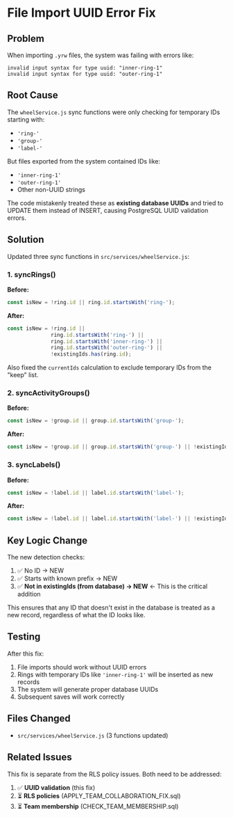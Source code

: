 # File Import UUID Error Fix

## Problem
When importing `.yrw` files, the system was failing with errors like:
```
invalid input syntax for type uuid: "inner-ring-1"
invalid input syntax for type uuid: "outer-ring-1"
```

## Root Cause
The `wheelService.js` sync functions were only checking for temporary IDs starting with:
- `'ring-'`
- `'group-'`
- `'label-'`

But files exported from the system contained IDs like:
- `'inner-ring-1'`
- `'outer-ring-1'`
- Other non-UUID strings

The code mistakenly treated these as **existing database UUIDs** and tried to UPDATE them instead of INSERT, causing PostgreSQL UUID validation errors.

## Solution
Updated three sync functions in `src/services/wheelService.js`:

### 1. syncRings()
**Before:**
```javascript
const isNew = !ring.id || ring.id.startsWith('ring-');
```

**After:**
```javascript
const isNew = !ring.id || 
              ring.id.startsWith('ring-') || 
              ring.id.startsWith('inner-ring-') || 
              ring.id.startsWith('outer-ring-') ||
              !existingIds.has(ring.id);
```

Also fixed the `currentIds` calculation to exclude temporary IDs from the "keep" list.

### 2. syncActivityGroups()
**Before:**
```javascript
const isNew = !group.id || group.id.startsWith('group-');
```

**After:**
```javascript
const isNew = !group.id || group.id.startsWith('group-') || !existingIds.has(group.id);
```

### 3. syncLabels()
**Before:**
```javascript
const isNew = !label.id || label.id.startsWith('label-');
```

**After:**
```javascript
const isNew = !label.id || label.id.startsWith('label-') || !existingIds.has(label.id);
```

## Key Logic Change
The new detection checks:
1. ✅ No ID → NEW
2. ✅ Starts with known prefix → NEW
3. ✅ **Not in existingIds (from database) → NEW** ← This is the critical addition

This ensures that any ID that doesn't exist in the database is treated as a new record, regardless of what the ID looks like.

## Testing
After this fix:
1. File imports should work without UUID errors
2. Rings with temporary IDs like `'inner-ring-1'` will be inserted as new records
3. The system will generate proper database UUIDs
4. Subsequent saves will work correctly

## Files Changed
- `src/services/wheelService.js` (3 functions updated)

## Related Issues
This fix is separate from the RLS policy issues. Both need to be addressed:
1. ✅ **UUID validation** (this fix)
2. ⏳ **RLS policies** (APPLY_TEAM_COLLABORATION_FIX.sql)
3. ⏳ **Team membership** (CHECK_TEAM_MEMBERSHIP.sql)
